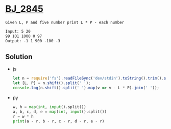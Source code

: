 # [BJ_2845](https://acmicpc.net/problem/2845)

```en
Given L, P and five number print L * P - each number
```

```txt
Input: 5 20
99 101 1000 0 97
Output: -1 1 900 -100 -3
```

## Solution

* js

  ```js
  let n = require('fs').readFileSync('dev/stdin').toString().trim().split('\n')
  let [L, P] = n.shift().split(' ');
  console.log(n.shift().split(' ').map(v => v - L * P).join(' '));
  ```

* py

  ```py
  w, h = map(int, input().split())
  a, b, c, d, e = map(int, input().split())
  r = w * h
  print(a - r, b - r, c - r, d - r, e - r)
  ```
